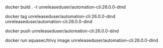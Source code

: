 docker build . -t unreleaseduser/automation-cli:26.0.0-dind 

docker tag unreleaseduser/automation-cli:26.0.0-dind unreleaseduser/automation-cli:26.0.0-dind

docker push unreleaseduser/automation-cli:26.0.0-dind

docker run aquasec/trivy image unreleaseduser/automation-cli:26.0.0-dind